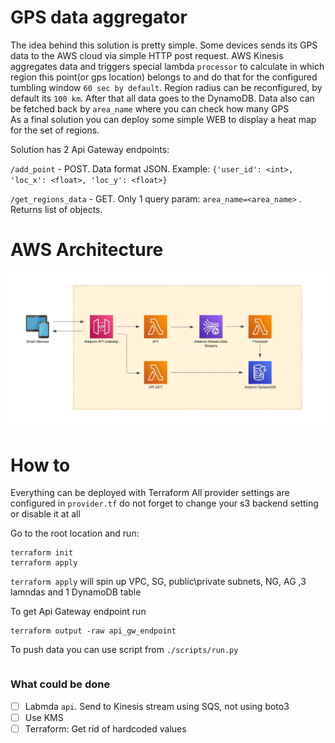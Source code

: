 # GPS data aggregator

The idea behind this solution is pretty simple. Some devices sends its GPS data to the AWS cloud via simple HTTP post request. AWS Kinesis aggregates data and triggers special lambda `processor` to calculate in which region this point(or gps location) belongs to and do that for the configured tumbling window `60 sec by default`. Region radius can be reconfigured, by default its `100 km`. After that all data goes to the DynamoDB.
Data also can be fetched back by `area_name` where you can check how many GPS  
As a final solution you can deploy some simple WEB to display a heat map for the set of regions.

Solution has 2 Api Gateway endpoints:

`/add_point` - POST. Data format JSON. Example: `{'user_id': <int>, 'loc_x': <float>, 'loc_y': <float>}`

`/get_regions_data` - GET. Only 1 query param: `area_name=<area_name>` . Returns list of objects.

# AWS Architecture

![AWS](/assets/aws.jpg)

# How to

Everything can be deployed with Terraform
All provider settings are configured in `provider.tf` do not forget to change your s3 backend setting or disable it at all

Go to the root location and run:

```
terraform init
terraform apply
```

`terraform apply` will spin up VPC, SG, public\private subnets, NG, AG ,3 lamndas and 1 DynamoDB table

To get Api Gateway endpoint run

```
terraform output -raw api_gw_endpoint
```

To push data you can use script from `./scripts/run.py`

```

```

### What could be done

- [ ] Labmda `api`. Send to Kinesis stream using SQS, not using boto3
- [ ] Use KMS
- [ ] Terraform: Get rid of hardcoded values
